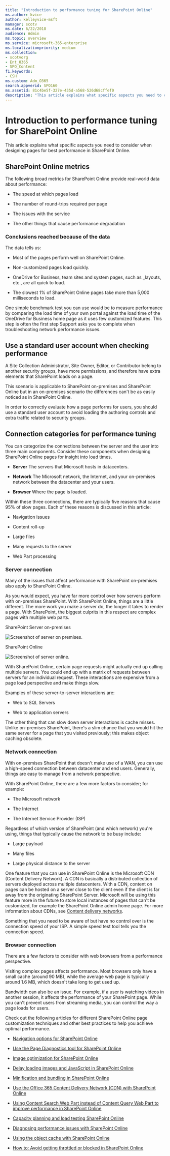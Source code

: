 ```yaml
---
title: "Introduction to performance tuning for SharePoint Online"
ms.author: kvice
author: kelleyvice-msft
manager: scotv
ms.date: 6/22/2018
audience: Admin
ms.topic: overview
ms.service: microsoft-365-enterprise
ms.localizationpriority: medium
ms.collection: 
- scotvorg
- Ent_O365
- SPO_Content
f1.keywords:
- CSH
ms.custom: Adm_O365
search.appverid: SPO160
ms.assetid: 81c4be5f-327e-435d-a568-526d68cffef0
description: "This article explains what specific aspects you need to consider when designing pages for best performance in SharePoint Online."
---
```


# Introduction to performance tuning for SharePoint Online

This article explains what specific aspects you need to consider when designing pages for best performance in SharePoint Online.
     
## SharePoint Online metrics

The following broad metrics for SharePoint Online provide real-world data about performance:
  
- The speed at which pages load
    
- The number of round-trips required per page
    
- The issues with the service
    
- The other things that cause performance degradation
    
### Conclusions reached because of the data

The data tells us:
  
- Most of the pages perform well on SharePoint Online.
    
- Non-customized pages load quickly.
    
- OneDrive for Business, team sites and system pages, such as _layouts, etc., are all quick to load.
    
- The slowest 1% of SharePoint Online pages take more than 5,000 milliseconds to load.
    
One simple benchmark test you can use would be to measure performance by comparing the load time of your own portal against the load time of the OneDrive for Business home page as it uses few customized features. This step is often the first step Support asks you to complete when troubleshooting network performance issues.
  
## Use a standard user account when checking performance

A Site Collection Administrator, Site Owner, Editor, or Contributor belong to another security groups, have more permissions, and therefore have extra elements that SharePoint loads on a page.
  
This scenario is applicable to SharePoint on-premises and SharePoint Online but in an on-premises scenario the differences can't be as easily noticed as in SharePoint Online.
  
In order to correctly evaluate how a page performs for users, you should use a standard user account to avoid loading the authoring controls and extra traffic related to security groups.
  
## Connection categories for performance tuning

You can categorize the connections between the server and the user into three main components. Consider these components when designing SharePoint Online pages for insight into load times.
  
- **Server** The servers that Microsoft hosts in datacenters.
    
- **Network** The Microsoft network, the Internet, and your on-premises network between the datacenter and your users.
    
- **Browser** Where the page is loaded.
    
Within these three connections, there are typically five reasons that cause 95% of slow pages. Each of these reasons is discussed in this article:
  
- Navigation issues
    
- Content roll-up
    
- Large files
    
- Many requests to the server
    
- Web Part processing
    
### Server connection

Many of the issues that affect performance with SharePoint on-premises also apply to SharePoint Online.
  
As you would expect, you have far more control over how servers perform with on-premises SharePoint. With SharePoint Online, things are a little different. The more work you make a server do, the longer it takes to render a page. With SharePoint, the biggest culprits in this respect are complex pages with multiple web parts.
  
SharePoint Server on-premises
  
![Screenshot of server on premises.](../media/a8e9b646-cdff-4131-976a-b5f891da44ac.png)
  
SharePoint Online
  
![Screenshot of server online.](../media/46b27ded-d8a4-4287-b3e0-2603a764b8f8.png)
  
With SharePoint Online, certain page requests might actually end up calling multiple servers. You could end up with a matrix of requests between servers for an individual request. These interactions are expensive from a page load perspective and make things slow.
  
Examples of these server-to-server interactions are:
  
- Web to SQL Servers
    
- Web to application servers
    
The other thing that can slow down server interactions is cache misses. Unlike on-premises SharePoint, there's a slim chance that you would hit the same server for a page that you visited previously; this makes object caching obsolete.
  
### Network connection

With on-premises SharePoint that doesn't make use of a WAN, you can use a high-speed connection between datacenter and end users. Generally, things are easy to manage from a network perspective.
  
With SharePoint Online, there are a few more factors to consider; for example:
  
- The Microsoft network
    
- The Internet
    
- The Internet Service Provider (ISP)
    
Regardless of which version of SharePoint (and which network) you're using, things that typically cause the network to be busy include:
  
- Large payload
    
- Many files
    
- Large physical distance to the server
    
One feature that you can use in SharePoint Online is the Microsoft CDN (Content Delivery Network). A CDN is basically a distributed collection of servers deployed across multiple datacenters. With a CDN, content on pages can be hosted on a server close to the client even if the client is far away from the originating SharePoint Server. Microsoft will be using this feature more in the future to store local instances of pages that can't be customized, for example the SharePoint Online admin home page. For more information about CDNs, see [Content delivery networks](content-delivery-networks.md).
  
Something that you need to be aware of but have no control over is the connection speed of your ISP. A simple speed test tool tells you the connection speed.
  
### Browser connection

There are a few factors to consider with web browsers from a performance perspective.
  
Visiting complex pages affects performance. Most browsers only have a small cache (around 90 MB), while the average web page is typically around 1.6 MB, which doesn't take long to get used up.
  
Bandwidth can also be an issue. For example, if a user is watching videos in another session, it affects the performance of your SharePoint page. While you can't prevent users from streaming media, you can control the way a page loads for users.
  
Check out the following articles for different SharePoint Online page customization techniques and other best practices to help you achieve optimal performance.
  
- [Navigation options for SharePoint Online](navigation-options-for-sharepoint-online.md)
    
- [Use the Page Diagnostics tool for SharePoint Online](page-diagnostics-for-spo.md)
    
- [Image optimization for SharePoint Online](image-optimization-for-sharepoint-online.md)
    
- [Delay loading images and JavaScript in SharePoint Online](delay-loading-images-and-javascript-in-sharepoint-online.md)
    
- [Minification and bundling in SharePoint Online](minification-and-bundling-in-sharepoint-online.md)
    
- [Use the Office 365 Content Delivery Network (CDN) with SharePoint Online](use-microsoft-365-cdn-with-spo.md)
    
- [Using Content Search Web Part instead of Content Query Web Part to improve performance in SharePoint Online](using-content-search-web-part-instead-of-content-query-web-part-to-improve-perfo.md)
    
- [Capacity planning and load testing SharePoint Online](capacity-planning-and-load-testing-sharepoint-online.md)
    
- [Diagnosing performance issues with SharePoint Online](diagnosing-performance-issues-with-sharepoint-online.md)
    
- [Using the object cache with SharePoint Online](using-the-object-cache-with-sharepoint-online.md)
    
- [How to: Avoid getting throttled or blocked in SharePoint Online](/sharepoint/dev/general-development/how-to-avoid-getting-throttled-or-blocked-in-sharepoint-online)
